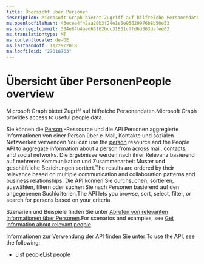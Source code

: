 ```yaml
---
title: Übersicht über Personen
description: Microsoft Graph bietet Zugriff auf hilfreiche Personendaten.
ms.openlocfilehash: 43ecee4f42aa20b3f24e1e5e95629976b8b50e53
ms.sourcegitcommit: 334e84b4aed63162bcc31831cffd6d363dafee02
ms.translationtype: MT
ms.contentlocale: de-DE
ms.lasthandoff: 11/29/2018
ms.locfileid: "27018763"
---
```

# <a name="people-overview"></a><span data-ttu-id="3b921-103">Übersicht über Personen</span><span class="sxs-lookup"><span data-stu-id="3b921-103">People overview</span></span>

<span data-ttu-id="3b921-104">Microsoft Graph bietet Zugriff auf hilfreiche Personendaten.</span><span class="sxs-lookup"><span data-stu-id="3b921-104">Microsoft Graph provides access to useful people data.</span></span>

<span data-ttu-id="3b921-105">Sie können die [Person](../resources/person.md) -Ressource und die API Personen aggregierte Informationen von einer Person über e-Mail, Kontakte und sozialen Netzwerken verwenden.</span><span class="sxs-lookup"><span data-stu-id="3b921-105">You can use the [person](../resources/person.md) resource and the People API to aggregate information about a person from across mail, contacts, and social networks.</span></span> <span data-ttu-id="3b921-106">Die Ergebnisse werden nach ihrer Relevanz basierend auf mehreren Kommunikation und Zusammenarbeit Muster und geschäftliche Beziehungen sortiert.</span><span class="sxs-lookup"><span data-stu-id="3b921-106">The results are ordered by their relevance based on multiple communication and collaboration patterns and business relationships.</span></span> <span data-ttu-id="3b921-107">Die API können Sie durchsuchen, sortieren, auswählen, filtern oder suchen Sie nach Personen basierend auf den angegebenen Suchkriterien.</span><span class="sxs-lookup"><span data-stu-id="3b921-107">The API lets you browse, sort, select, filter, or search for persons based on your criteria.</span></span>

<span data-ttu-id="3b921-108">Szenarien und Beispiele finden Sie unter [Abrufen von relevanten Informationen über Personen](/graph/people-example).</span><span class="sxs-lookup"><span data-stu-id="3b921-108">For scenarios and examples, see [Get information about relevant people](/graph/people-example).</span></span>

<span data-ttu-id="3b921-109">Informationen zur Verwendung der API finden Sie unter:</span><span class="sxs-lookup"><span data-stu-id="3b921-109">To use the API, see the following:</span></span>

- [<span data-ttu-id="3b921-110">List people</span><span class="sxs-lookup"><span data-stu-id="3b921-110">List people</span></span>](../api/user-list-people.md)
